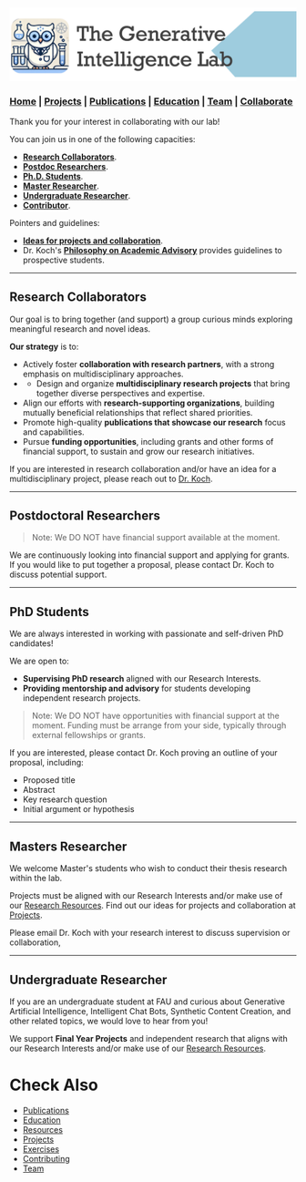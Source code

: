 ![GeniLab-banner](./images/genilab-banner.png)

### [Home](index.md) | [Projects](projects.md) | [Publications](knowledge.md) | [Education](knowledge.md#education) | [Team](people.md) | [Collaborate](collaborate.md)


Thank you for your interest in collaborating with our lab!

You can join us in one of the following capacities:

* [**Research Collaborators**](#research-collaborators).
* [**Postdoc Researchers**](#postdoctoral-researchers).
* [**Ph.D. Students**](#phd-students).
* [**Master Researcher**](#master-researcher).
* [**Undergraduate Researcher**](#undergradute-researcher).
* [**Contributor**](contribute.md).

Pointers and guidelines:
* [**Ideas for projects and collaboration**](projects.md).
* Dr. Koch's [**Philosophy on Academic Advisory**](http://www.fernandokoch.me/pages/advisory.html) provides guidelines to prospective students.
 
---

## Research Collaborators

Our goal is to bring together (and support) a group curious minds exploring meaningful research and novel ideas. 

**Our strategy** is to:

* Actively foster **collaboration with research partners**, with a strong emphasis on multidisciplinary approaches.
* * Design and organize **multidisciplinary research projects** that bring together diverse perspectives and expertise.
* Align our efforts with **research-supporting organizations**, building mutually beneficial relationships that reflect shared priorities.
* Promote high-quality **publications that showcase our research** focus and capabilities.
* Pursue **funding opportunities**, including grants and other forms of financial support, to sustain and grow our research initiatives.

If you are interested in research collaboration and/or have an idea for a multidisciplinary project, please reach out to [Dr. Koch](https://www.fau.edu/engineering/directory/faculty/koch/). 


---

## Postdoctoral Researchers

> Note: We DO NOT have financial support available at the moment.

We are continuously looking into financial support and applying for grants. If you would like to put together a proposal, please contact Dr. Koch to discuss potential support.

---

## PhD Students

We are always interested in working with passionate and self-driven PhD candidates!

We are open to:
* **Supervising PhD research** aligned with our Research Interests.
* **Providing mentorship and advisory** for students developing independent research projects.

> Note: We DO NOT have opportunities with financial support at the moment. Funding must be arrange from your side, typically through external fellowships or grants.

If you are interested, please contact Dr. Koch proving an outline of your proposal, including:
* Proposed title
* Abstract
* Key research question
* Initial argument or hypothesis

---

## Masters Researcher

We welcome Master's students who wish to conduct their thesis research within the lab. 

Projects must be aligned with our Research Interests and/or make use of our [Research Resources](./projects.md#resources). 
Find out our ideas for projects and collaboration at [Projects](projects.md).

Please email Dr. Koch with your research interest to discuss supervision or collaboration, 

---

## Undergraduate Researcher

If you are an undergraduate student at FAU and curious about Generative Artificial Intelligence, Intelligent Chat Bots, Synthetic Content Creation, and other related topics, we would love to hear from you! 

We support **Final Year Projects** and independent research that aligns with our Research Interests and/or make use of our [Research Resources](./projects.md#resources). 


# Check Also

* [Publications](knowledge.md#publications)
* [Education](knowledge.md#education)
* [Resources](projects.md#resources)
* [Projects](projects.md)
* [Exercises](exercises.md)
* [Contributing](contribute.md)
* [Team](people.md)
 

